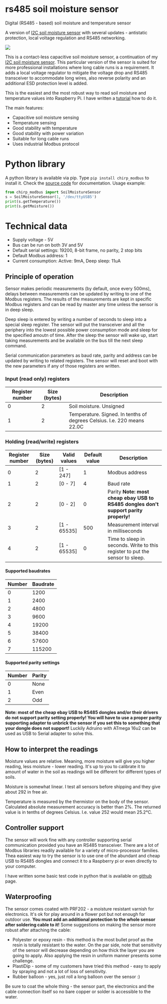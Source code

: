 # rs485 soil moisture sensor
Digital (RS485 - based) soil moisture and temperature sensor 

A version of [I2C soil moisture sensor](https://github.com/Miceuz/i2c-moisture-sensor) with several updates - antistatic protection, local voltage regulation and RS485 networking.

![](rs485-moist-sensor.png)

This is a contact-less capacitive soil moisture sensor, a continuation of my [I2C soil moisture sensor](https://github.com/Miceuz/i2c-moisture-sensor). This particular version of the sensor is suited for more professional installations where long cable runs is a requirement. It adds a local voltage regulator to mitigate the voltage drop and RS485 transceiver to accommodate long wires, also reverse polarity and an additional ESD protection level is added. 

This is the easiest and the most robust way to read soil moisture and temperature values into Raspberry Pi. I have written a [tutorial](https://github.com/Miceuz/rs485-moist-sensor/tree/master/tutorial) how to do it.

The main features:

 * Capacitive soil moisture sensing
 * Temperature sensing
 * Good stability with temperature
 * Good stability with power variation
 * Suitable for long cable runs
 * Uses industrial Modbus protocol

# Python library

A python library is available via pip. Type `pip install chirp_modbus` to install it. Check the [source code](https://github.com/Miceuz/rs485-moist-sensor/blob/master/utils/lib/chirp_modbus.py) for documentation. Usage example:
```python
from chirp_modbus import SoilMoistureSensor
s = SoilMoistureSensor(1, '/dev/ttyUSB5')
print(s.getTemperature())
print(s.getMoisture())
```


# Technical data

 * Supply voltage - 5V
 * Bus can be run on both 3V and 5V
 * Default serial settings: 19200, 8-bit frame, no parity, 2 stop bits
 * Default Modbus address: 1
 * Current consumption: Active: 9mA, Deep sleep: 11uA

## Principle of operation

Sensor makes periodic measurements (by default, once every 500ms), delays between measurements can be updated by writing to one of the Modbus registers. The results of the measurements are kept in specific Modbus registers and can be read by master any time unless the sensor is in deep sleep. 

Deep sleep is entered by writing a number of seconds to sleep into a special sleep register. The sensor will put the transceiver and all the periphery into the lowest possible power consumption mode and sleep for the specified amoutn of time. After the sleep the sensor will wake up, start taking measurements and be available on the bus till the next sleep command.

Serial communication parameters as baud rate, parity and address can be updated by writing to related registers. The sensor will reset and boot with the new parameters if any of those registers are written.

### Input (read only) registers

|Register number | Size (bytes) | Description |
|----------------|------------- |-------------|
|       0        |      2       | Soil moisture. Unsigned |
|       1        |      2       | Temperature. Signed. In tenths of degrees Celsius. I.e. 220 means 22.0C |

### Holding (read/write) registers

|Register number | Size (bytes) | Valid values | Default value | Description |
|----------------|--------------|------------- |---------------|-------------|
|        0       |       2      |  [1 - 247]   |      1        | Modbus address |
|        1       |       2      |  [0 - 7]     |      4        | Baud rate |
|        2       |       2      |  [0 - 2]     |      0        | Parity **Note: most cheap ebay USB to RS485 dongles don't support parity properly!** |
|        3       |       2      |  [1 - 65535] |     500       | Measurement interval in milliseconds |
|        4       |       2      |  [1 - 65535] |      0        | Time to sleep in seconds. Write to this register to put the sensor to sleep. |

#### Supported baudrates

 Number | Baudrate
--------|---------
   0    |  1200
   1    |  2400
   2    |  4800
   3    |  9600
   4    |  19200
   5    |  38400
   6    |  57600
   7    |  115200

#### Supported parity settings

 Number | Parity
--------|---------
   0    |  None
   1    |  Even
   2    |  Odd

**Note: most of the cheap ebay USB to RS485 dongles and/or their drivers do not support parity setting properly! You will have to use a proper parity supporting adapter to unbrick the sensor if you set this to something that your dongle does not support!** Luckily Adruino with ATmega 16u2 can be used as USB to Serial adapter to solve this.

## How to interpret the readings

Moisture values are relative. Meaning, more moisture will give you higher reading, less moisture - lower reading. It's up to you to calibrate it to amount of water in the soil as readings will be different for different types of soils. 

Moisture is somewhat linear. I test all sensors before shipping and they give about 292 in free air. 

Temperature is measured by the thermistor on the body of the sensor. Calculated absolute measurement accuracy is better than 2%. The returned value is in tenths of degrees Celsius. I.e. value 252 would mean 25.2°C.

## Controller support

The sensor will work fine with any controller supporting serial communication provided you have an RS485 transceiver. There are a lot of Modbus libraries readily available for a variety of micro-processor families. Thea easiest way to try the sensor is to use one of the abundant and cheap USB to RS485 dongles and connect it to a Raspberry pi or even directly to your computer. 

I have written some basic test code in python that is available on [github](https://github.com/Miceuz/i2c-moisture-sensor/blob/master/README.md) page. 

## Waterproofing

The sensor comes coated with PRF202 - a moisture resistant varnish for electronics. It's ok for play around in a flower pot but not enough for outdoor use. **You must add an additional protection to the whole sensor after soldering cable to it!** Some suggestions on making the sensor more robust after attaching the cable:

 * Polyester or epoxy resin - this method is the most bullet proof as the resin is totally resistant to the water. On the par side, note that sensitivity of the sensor will decrease depending on how thick the layer you are going to apply. Also applying the resin in uniform manner presents some challenge.
 * PlastiDip - some of my customers have tried this method - easy to apply by spraying and not a lot of loss of sensitivity.
 * Rubber balloon - yes, just roll a long balloon over the sensor :)  

Be sure to coat the whole thing - the sensor part, the electronics and the cable connection itself so no bare copper or solder is accessible to the water.

